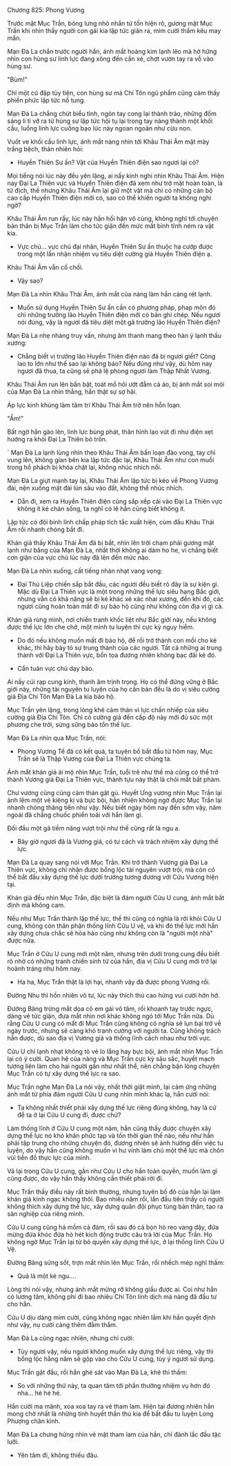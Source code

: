 




Chương 825: Phong Vương


Trước mặt Mục Trần, bóng lưng nhỏ nhắn từ tốn hiện rõ, gương mặt Mục Trần khi nhìn thấy người con gái kia lập tức giãn ra, mỉm cười thầm kêu may mắn.

Mạn Đà La chắn trước người hắn, ánh mắt hoàng kim lạnh lẽo mà hờ hững nhìn con hùng sư linh lực đang xông đến cắn xé, chợt vươn tay ra vỗ vào hùng sư.

"Bùm!"

Chỉ một cú đập tùy tiện, con hùng sư mà Chí Tôn ngũ phẩm cũng cảm thấy phiền phức lập tức nổ tung.

Mạn Đà La chẳng chút biểu tình, ngón tay cong lại thành trảo, những đốm sáng li ti vỡ ra từ hùng sư lập tức hội tụ lại trong tay nàng thành một khối cầu, luồng linh lực cuồng bạo lúc này ngoan ngoãn như cừu non.

Vuốt ve khối cầu linh lực, ánh mắt nàng nhìn tới Khâu Thái Âm mặt mày trắng bệch, thản nhiên hỏi:

- Huyền Thiên Sư ấn? Vật của Huyền Thiên điện sao ngươi lại có?

Mọi tiếng nói lúc này đều yên lặng, ai nấy kinh nghi nhìn Khâu Thái Âm. Hiện nay Đại La Thiên vực và Huyền Thiên điện đã xem như trở mặt hoàn toàn, là tử địch, thế nhưng Khâu Thái Âm lại giữ một vật mà chỉ có những cán bộ cao cấp Huyền Thiên điện mới có, sao có thể khiến người ta không nghi ngờ?

Khâu Thái Âm run rẩy, lúc này hắn hối hận vô cùng, không nghĩ tới chuyện bản thân bị Mục Trần làm cho tức giận đến mức mất bình tĩnh ném ra vật kia.

- Vực chủ... vực chủ đại nhân, Huyền Thiên Sư ấn thuộc hạ cướp được trong một lần nhận nhiệm vụ tiêu diệt cường giả Huyền Thiên điện ạ.

Khâu Thái Âm vẫn cố chối.

- Vậy sao?

Mạn Đà La nhìn Khâu Thái Âm, ánh mắt của nàng làm hắn càng rét lạnh.

- Muốn sử dụng Huyền Thiên Sư ấn cần có phương pháp, phap môn đó chỉ những trưởng lão Huyền Thiên điện mới có bản ghi chép. Nếu ngươi nói đúng, vậy là ngươi đã tiêu diệt một gã trưởng lão Huyền Thiên điện?

Mạn Đà La nhẹ nhàng truy vấn, nhưng âm thanh mang theo hàn ý lạnh thấu xương:

- Chẳng biết vị trưởng lão Huyền Thiên điện nào đã bị ngươi giết? Công lao to lớn như thế sao lại không báo? Nếu đúng như vậy, dù hôm nay ngươi đã thua, ta cũng sẽ phá lệ phong ngươi làm Thập Nhất Vương.

Khâu Thái Âm run lên bần bật, toát mồ hôi ướt đẫm cả áo, bị ánh mắt soi mói của Mạn Đà La nhìn thẳng, hắn thật sự sợ hãi.

Áp lực kinh khủng làm tâm trí Khâu Thái Âm trở nên hỗn loạn.

"Ầm!"

Bất ngờ hắn gào lên, linh lực bùng phát, thân hình lao vút đi như điện xẹt hướng ra khỏi Đại La Thiên bỏ trốn.

` Mạn Đà La lạnh lùng nhìn theo Khâu Thái Âm bấn loạn đào vong, tay chỉ vung lên, không gian bên kia lập tức đặc lại, Khâu Thái Âm như con muỗi trong hổ phách bị khóa chặt lại, không nhúc nhích nổi.

Mạn Đà La giựt mạnh tay lại, Khâu Thái Âm lập tức bị kéo về Phong Vương đài, nện xuống mặt đài lún sâu vào đất, không thể nhúc nhích.

- Dẫn đi, xem ra Huyền Thiên điện cũng sắp xếp cài vào Đại La Thiên vực không ít kẻ chán sống, ta nghĩ có lẽ hắn cũng biết không ít.

Lập tức có đội binh lính chấp pháp tích tắc xuất hiện, cùm đầu Khâu Thái Âm rồi nhanh chóng bắt đi.

Khán giả thấy Khâu Thái Âm đã bị bắt, nhìn lên trời chạm phải gương mặt lạnh như băng của Mạn Đà La, nhất thời không ai dám ho he, vì chẳng biết cơn giận của vực chủ lúc này đã lên đến mức nào.

Mạn Đà La nhìn xuống, cất tiếng nhàn nhạt vang vọng:

- Đại Thú Liệp chiến sắp bắt đầu, các ngươi đều biết rõ đây là sự kiện gì. Mặc dù Đại La Thiên vực là một trong những thế lực siêu hạng Bắc giới, nhưng vẫn có khả năng sẽ bị kẻ khác xé xác nhai xương, đến khi đó, các ngươi cũng hoàn toàn mất đi sự bảo hộ cũng như không còn địa vị gì cả.

Khán giả rùng mình, nơi chiến tranh khốc liệt như Bắc giới này, nếu không được thế lực lớn che chở, một mình tu luyện thì cực kỳ nguy hiểm.

- Do đó nếu không muốn mất đi bảo hộ, để rồi trở thành con mồi cho kẻ khác, thì hãy bày tỏ sự trung thành của các ngươi. Tất cả những ai trung thành với Đại La Thiên vực, bổn tọa đương nhiên không bạc đãi kẻ đó.

- Cẩn tuân vực chủ dạy bảo.

Ai nấy cúi rạp cung kính, thanh âm trịnh trọng. Họ có thể đứng vững ở Bắc giới này, những tài nguyên tu luyện của họ căn bản đều là do vị siêu cường giả Địa Chí Tôn Mạn Đà La kia bảo hộ.

Mục Trần yên lặng, trong lòng khẽ cảm thán vì lực chấn nhiếp của siêu cường giả Địa Chí Tôn. Chỉ có cường giả đến cấp độ này mới đủ sức một phương che trời, sừng sững bảo tồn thế lực.

Mạn Đà La nhìn qua Mục Trần, nói:

- Phong Vương Tế đã có kết quả, ta tuyên bố bắt đầu từ hôm nay, Mục Trần sẽ là Thập Vương của Đại La Thiên vực chúng ta.

Ánh mắt khán giả ái mộ nhìn Mục Trần, tuổi trẻ như thế mà cũng có thể trở thành Vương giả Đại La Thiên vực, thành tựu này thật là chói mắt bất phàm.

Chư vương cũng cũng cảm thán gật gù. Huyết Ưng vương nhìn Mục Trần lại ánh lêm một vẻ kiêng kị và bực bội, hẳn nhiên không ngờ được Mục Trần lại nhanh chóng thăng tiến như vậy. Nếu biết ngày hôm nay đến sớm vậy, năm ngoái đã chẳng chuốc phiền toái với hắn làm gì.

Đối đầu một gã tiềm năng vượt trội như thế cũng rất là ngu a.

- Bây giờ ngươi đã là Vương giả, có tư cách và trách nhiệm xây dựng thế lực.

Mạn Đà La quay sang nói với Mục Trần. Khi trở thành Vương giả Đại La Thiên vực, không chỉ nhận được bổng lộc tài nguyên vượt trội, mà còn có thể bắt đầu xây dựng thế lực dưới trướng tương đương với Cửu Vương hiện tại.

Khán giả đều nhìn Mục Trần, đặc biệt là đám người Cửu U cung, ánh mắt bất định mà không cam.

Nếu như Mục Trần thành lập thế lực, thế thì cũng có nghĩa là rời khỏi Cửu U cung, không còn thân phận thống lĩnh Cửu U vệ, và khi đó thế lực mới hắn xây dựng chưa chắc sẽ hòa hảo cũng như không còn là "người một nhà" được nữa.

Mục Trần ở Cửu U cung mới một năm, nhưng trên dưới trong cung đều biết rõ nhờ có những tranh chiến sinh tử của hắn, địa vị Cửu U cung mới trở lại hoành tráng như hôm nay.

- Ha ha, Mục Trần thật là lợi hại, nhanh vậy đã được phong Vương rồi.

Đường Nhu thì hồn nhiên vô tư, lúc này thích thú cao hứng vui cười hớn hở.

Đường Băng trừng mắt dọa cô em gái vô tâm, rồi khoanh tay trước ngực, dáng vẻ tức giận, đưa mắt nhìn nơi khác không ngó tới Mục Trần nữa. Dù rằng Cửu U cung có mất đi Mục Trần cũng không có nghĩa sẽ lụn bại trở về ngày trước, nhưng sẽ càng khó tranh cường với người ta. Cũng không trách hắn được, dù sao địa vị Vương giả và thống lĩnh cách nhau như trời vực.

Cửu U chỉ lạnh nhạt không tỏ vẻ lo lắng hay bực bội, ánh mắt nhìn Mục Trần lại có ý cười. Quan hệ của nàng và Mục Trần cực kỳ sâu sắc, huyết mạch tương liên làm cho hai người gần như nhất thể, nên chẳng bận lòng chuyện Mục Trần có tự xây dựng thế lực ra sao.

Mục Trần nghe Mạn Đà La nói vậy, nhất thời giật mình, lại cảm ứng những ánh mắt từ phía đám người Cửu U cung nhìn mình khác lạ, hắn cười nói:

- Ta không nhất thiết phải xây dựng thế lực riêng đúng không, hay là cứ để ta ở lại Cửu U cung đi, được chứ?

Làm thống lĩnh ở Cửu U cung một năm, hắn cũng thấy được chuyện xây dựng thế lực nó khó khăn phức tạp và tốn thời gian thế nào, nếu như hắn phải tập trung cho những chuyện đó, đương nhiên sẽ ảnh hưởng đến việc tu luyện, do vậy hắn cũng không muốn vì hư vinh làm chủ một thế lực mà chôn vùi tiền đồ thực lực của mình.

Vả lại trong Cửu U cung, gần như Cửu U cho hắn toàn quyền, muốn làm gì cũng được, do vậy hắn thấy không cần thiết phải rời đi.

Mục Trần thấy điều này rất bình thường, nhưng tuyên bố đó của hắn lại làm khán giả kinh ngạc không thôi. Bao nhiêu năm rồi, lần đầu tiên thấy có người không thích xây dựng thế lực, xây dựng quân đội phục tùng bản thân, tạo ra sản nghiệp của riêng mình.

Cửu U cung cũng há mồm cả đám, rồi sau đó cả bọn hò reo vang dậy, đứa mừng đứa khóc đứa hò hét kích động trước câu trả lời của Mục Trần. Họ không ngờ Mục Trần lại từ bỏ quyền xây dựng thế lực, ở lại thống lĩnh Cửu U Vệ.

Đường Băng sửng sốt, trợn mắt nhìn lên Mục Trần, rồi nhếch mép nghĩ thầm:

- Quả là một kẻ ngu....

Lòng thì nói vậy, nhưng ánh mắt mừng rỡ không giấu được ai. Coi như hắn có lương tâm, không phí đi bao nhiêu Chí Tôn linh dịch mà nàng đã đầu tư cho hắn.

Cửu U dịu dàng mỉm cười, cũng không ngạc nhiên lắm khi hắn quyết định như vậy, nụ cười càng thêm đằm thắm.

Mạn Đà La cũng ngạc nhiên, nhưng chỉ cười:

- Tùy ngươi vậy, nếu ngươi không muốn xây dựng thế lực riêng, vậy thì bổng lộc hằng năm sẽ gộp vào cho Cửu U cung, tùy ý ngươi sử dụng.

Mục Trần gật đầu, rồi hắn ghé sát vào Mạn Đà La, khẽ thì thầm:

- So với những thứ này, ta quan tâm tới phần thưởng nhiệm vụ hơn đó nha... hé hé hé.

Hắn cười ma mãnh, xoa xoa tay ra vẻ tham lam. Hiện tại đương nhiên hắn mong chờ nhất là những tinh huyết thần thú kia để bắt đầu tu luyện Long Phượng chân kinh.

Mạn Đà La chưng hửng nhìn vẻ mặt tham lam của hắn, chỉ đành lắc đầu tặc lưỡi.

- Yên tâm đi, không thiếu đâu.




